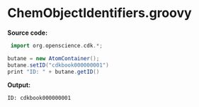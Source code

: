 # ChemObjectIdentifiers.groovy
**Source code:**
```groovy
 import org.openscience.cdk.*;

butane = new AtomContainer();
butane.setID("cdkbook000000001")
print "ID: " + butane.getID()
```
**Output:**
```plain
ID: cdkbook000000001
```
